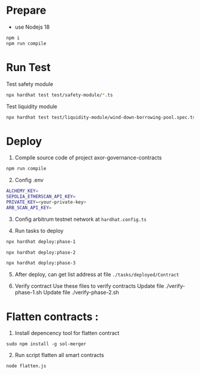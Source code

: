 # Prepare
- use Nodejs 18
```sh
npm i
npm run compile
```

# Run Test
Test safety module
```sh
npx hardhat test test/safety-module/*.ts
```

Test liquidity module
```sh
npx hardhat test test/liquidity-module/wind-down-borrowing-pool.spec.ts
```

# Deploy

1. Compile source code of project axor-governance-contracts
```sh
npm run compile
```

2. Config .env

```sh
ALCHEMY_KEY=
SEPOLIA_ETHERSCAN_API_KEY=
PRIVATE_KEY=<your-private-key>
ARB_SCAN_API_KEY=
```

3. Config arbitrum testnet network at `hardhat.config.ts`

4. Run tasks to deploy

```sh
npx hardhat deploy:phase-1

npx hardhat deploy:phase-2

npx hardhat deploy:phase-3
```

5. After deploy, can get list address at file `./tasks/deployed/Contract`

6. Verify contract
Use these files to verify contracts 
Update file ./verify-phase-1.sh
Update file ./verify-phase-2.sh

# Flatten contracts  :

1. Install depencency tool for flatten contract 
```
sudo npm install -g sol-merger

```
2. Run script flatten all smart contracts 

```
node flatten.js
```